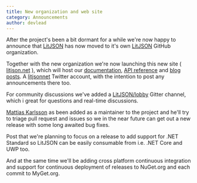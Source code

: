```yaml
---
title: New organization and web site
category: Announcements
author: devlead
---
```


After the project's been a bit dormant for a while we're now happy to announce that [LitJSON](https://github.com/LitJSON/litjson) has now moved to it's own [LitJSON](https://github.com/litjson) GitHub organization.

Together with the new organization we're now launching this new site ( [litjson.net](https://litjson.net) ), which will host our [documentation](/docs), [API reference](/api) and [blog posts](/blog). A [litjsonnet](https://twitter.com/litjsonnet) Twitter account, with the intention to post any announcements there too.

For community discussions we've added a [LitJSON/lobby](https://gitter.im/LitJSON/lobby) Gitter channel, which i great for questions and real-time discussions.

[Mattias Karlsson](https://github.com/devlead) as been added as a maintainer to the project and he'll try to triage pull request and issues so we in the near future can get out a new release with some long awaited bug fixes. 

Post that we're planning to focus on a release to add support for .NET Standard so LitJSON can be easily consumable from i.e. .NET Core and UWP too.

And at the same time we'll be adding cross platform continuous integration and support for continuous deployment of releases to NuGet.org and each commit to MyGet.org.